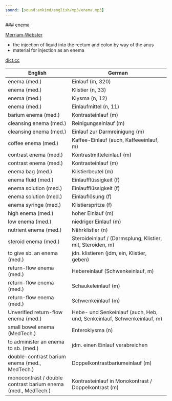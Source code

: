 ```yaml
---
sound: [sound:ankimd/english/mp3/enema.mp3]
---
```


\### enema

[Merriam-Webster](https://www.merriam-webster.com/dictionary/enema)

- the injection of liquid into the rectum and colon by way of the anus
- material for injection as an enema

[dict.cc](https://www.dict.cc/enema)

| English        | German       |
| -------------- | ------------ |
| enema (med.) | Einlauf (m, 320) |
| enema (med.) | Klistier (n, 33) |
| enema (med.) | Klysma (n, 12) |
| enema (med.) | Einlaufmittel (n, 11) |
| barium enema (med.) | Kontrasteinlauf (m) |
| cleansing enema (med.) | Reinigungseinlauf (m) |
| cleansing enema (med.) | Einlauf zur Darmreinigung (m) |
| coffee enema (med.) | Kaffee-Einlauf (auch, Kaffeeeinlauf, m) |
| contrast enema (med.) | Kontrastmitteleinlauf (m) |
| contrast enema <CE> (med.) | Kontrasteinlauf <KE> (m) |
| enema bag (med.) | Klistierbeutel (m) |
| enema fluid (med.) | Einlaufflüssigkeit (f) |
| enema solution (med.) | Einlaufflüssigkeit (f) |
| enema solution (med.) | Einlauflösung (f) |
| enema syringe (med.) | Klistierspritze (f) |
| high enema (med.) | hoher Einlauf (m) |
| low enema (med.) | niedriger Einlauf (m) |
| nutrient enema (med.) | Nährklistier (n) |
| steroid enema (med.) | Steroideinlauf / (Darmsplung, Klistier, mit, Steroiden, m) |
| to give sb. an enema (med.) | jdn. klistieren (jdm, ein, Klistier, geben) |
| return-flow enema (med.) | Hebereinlauf (Schwenkeinlauf, m) |
| return-flow enema (med.) | Schaukeleinlauf (m) |
| return-flow enema (med.) | Schwenkeinlauf (m) |
| Unverified return-flow enema (med.) | Hebe- und Senkeinlauf (auch, Heb, und, Senkeinlauf, Schwenkeinlauf, m) |
| small bowel enema (MedTech.) | Enteroklysma (n) |
| to administer an enema to sb. (med.) | jdm. einen Einlauf verabreichen |
| double-contrast barium enema <DCBE> (med., MedTech.) | Doppelkontrastbariumeinlauf (m) |
| monocontrast / double contrast barium enema (med., MedTech.) | Kontrasteinlauf in Monokontrast / Doppelkontrast (m) |
